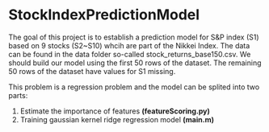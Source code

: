 # StockIndexPredictionModel

The goal of this project is to establish a prediction model for S&P index (S1) based on 9 stocks (S2~S10) whcih are part of the Nikkei Index. The data can be found in the data folder so-called stock_returns_base150.csv. We should build our model using the first 50 rows of the dataset. The remaining 50 rows of the dataset have values for S1 missing.

This problem is a regression problem and the model can be splited into two parts:<br />  
1. Estimate the importance of features **(featureScoring.py)**<br />  
2. Training gaussian kernel ridge regression model **(main.m)**<br />  


